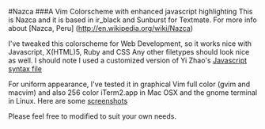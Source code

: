 #Nazca
###A Vim Colorscheme with enhanced javascript highlighting
This is Nazca and it is based in ir_black and Sunburst for Textmate. 
For more info about [Nazca, Peru] (http://en.wikipedia.org/wiki/Nazca) 

I've tweaked this colorscheme for Web Development, so it works nice with Javascript, X(HTML)5, Ruby and CSS 
Any other filetypes should look nice as well. 
I should note I used a customized version of Yi Zhao's [Javascript syntax file](http://www.vim.org/scripts/script.php?script_id=3425)

For uniform appearance, I've tested it in graphical Vim full color (gvim and macvim) and also 256 color iTerm2.app in Mac OSX and the gnome terminal in Linux. 
Here are some [screenshots](http://picasaweb.google.com/jelera/NazcaColorschemeForVim?feat=directlink) 

Please feel free to modified to suit your own needs. 
